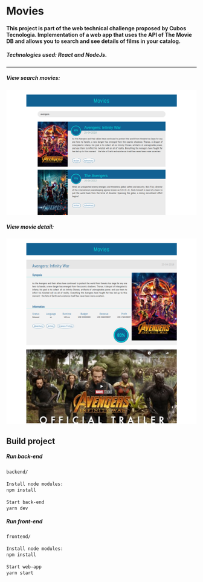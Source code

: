 # Movies


#### This project is part of the web technical challenge proposed by Cubos Tecnologia. Implementation of a web app that uses the API of The Movie DB and allows you to search and see details of films in your catalog.

##### Technologies used: React and NodeJs.

***
##### View search movies:
![Screenshot](assets/1.png)

##### View movie detail:
![Screenshot](assets/2.png)

## Build project

##### Run back-end
```
backend/

Install node modules:
npm install

Start back-end
yarn dev
```

##### Run front-end
```
frontend/

Install node modules:
npm install

Start web-app
yarn start
```
